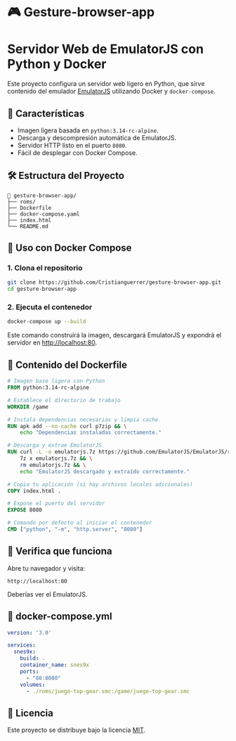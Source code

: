 # 🎮 Gesture-browser-app 
# Servidor Web de EmulatorJS con Python y Docker

Este proyecto configura un servidor web ligero en Python, que sirve contenido del emulador [EmulatorJS](https://github.com/EmulatorJS/EmulatorJS) utilizando Docker y `docker-compose`.

## 🚀 Características

- Imagen ligera basada en `python:3.14-rc-alpine`.
- Descarga y descompresión automática de EmulatorJS.
- Servidor HTTP listo en el puerto `8080`.
- Fácil de desplegar con Docker Compose.

## 🛠️ Estructura del Proyecto

```
📁 gesture-browser-app/
├── roms/
├── Dockerfile
├── docker-compose.yaml
├── index.html
└── README.md
```

## 🐳 Uso con Docker Compose

### 1. Clona el repositorio

```bash
git clone https://github.com/Cristianguerrer/gesture-browser-app.git
cd gesture-browser-app
```

### 2. Ejecuta el contenedor

```bash
docker-compose up --build
```

Este comando construirá la imagen, descargará EmulatorJS y expondrá el servidor en [http://localhost:80](http://localhost:80).

## 🧱 Contenido del Dockerfile

```Dockerfile
# Imagen base ligera con Python
FROM python:3.14-rc-alpine

# Establece el directorio de trabajo
WORKDIR /game

# Instala dependencias necesarias y limpia cache
RUN apk add --no-cache curl p7zip && \
    echo "Dependencias instaladas correctamente."

# Descarga y extrae EmulatorJS
RUN curl -L -o emulatorjs.7z https://github.com/EmulatorJS/EmulatorJS/releases/download/v4.2.1/4.2.1.7z && \
    7z x emulatorjs.7z && \
    rm emulatorjs.7z && \
    echo "EmulatorJS descargado y extraído correctamente."

# Copia tu aplicación (si hay archivos locales adicionales)
COPY index.html .

# Expone el puerto del servidor
EXPOSE 8080

# Comando por defecto al iniciar el contenedor
CMD ["python", "-m", "http.server", "8080"]
```

## 🧪 Verifica que funciona

Abre tu navegador y visita:

```
http://localhost:80
```

Deberías ver el EmulatorJS.

## 🧩 docker-compose.yml

```yaml
version: '3.0'

services:
  snes9x:
    build: .
    container_name: snes9x
    ports:
      - "80:8080"
    volumes:
      - ./roms/juego-top-gear.smc:/game/juego-top-gear.smc
```

## 📜 Licencia

Este proyecto se distribuye bajo la licencia [MIT](LICENSE).
